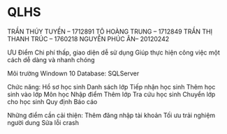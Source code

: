 # QLHS
TRẦN THÚY TUYỀN – 1712891
TÔ HOÀNG TRUNG – 1712849
TRẦN THỊ THANH TRÚC – 1760218
NGUYỄN PHÚC ÂN– 20120242


ƯU Điểm
Chi phí thấp, giao diện dễ sử dụng
Giúp thực hiện công việc một cách dễ dàng và nhanh chóng

Môi trường
Windown 10
Database: SQLServer

Chức năng:
Hồ sơ học sinh
Danh sách lớp
Tiếp nhận học sinh
Thêm học sinh vào lớp
Môn học
Nhập điểm
Thêm lớp
Tra cứu học sinh
Chuyển lớp cho học sinh
Quy định
Báo cáo

Những điểm cần cải thiện:
Thêm đăng nhập tài khoản
Tối ưu trải nghiệm người dung
Sửa lỗi crash
